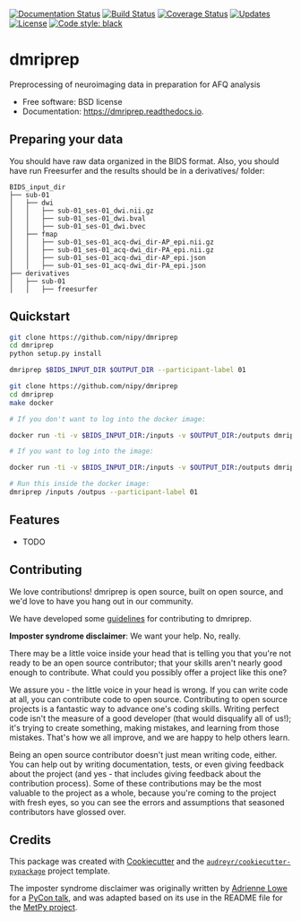 [![Documentation Status](https://readthedocs.org/projects/dmriprep/badge/?version=latest)](httpsL//dmriprep.readthredocs.io/en/latest/?badge=latest)
[![Build Status](https://travis-ci.org/nipy/dmriprep.png?branch=master)](https://travis-ci.org/nipy/dmriprep)
[![Coverage Status](https://coveralls.io/repos/github/nipy/dmriprep/badge.svg?branch=master)](https://coveralls.io/github/nipy/dmriprep?branch=master)
[![Updates](https://pyup.io/repos/github/nipy/dmriprep/shield.svg)](https://pyup.io/repos/github/nipy/dmriprep/)
[![License](https://img.shields.io/badge/License-BSD%203--Clause-blue.svg)](https://opensource.org/licenses/BSD-3-Clause)
[![Code style: black](https://img.shields.io/badge/code%20style-black-000000.svg)](https://github.com/python/black)

# dmriprep

Preprocessing of neuroimaging data in preparation for AFQ analysis

* Free software: BSD license
* Documentation: https://dmriprep.readthedocs.io.

## Preparing your data

You should have raw data organized in the BIDS format. Also, you should have run Freesurfer and the results should be in a derivatives/ folder:

    BIDS_input_dir
    ├── sub-01
    │   ├── dwi
    │   │   ├── sub-01_ses-01_dwi.nii.gz
    │   │   ├── sub-01_ses-01_dwi.bval
    │   │   ├── sub-01_ses-01_dwi.bvec
    │   ├── fmap
    │   │   ├── sub-01_ses-01_acq-dwi_dir-AP_epi.nii.gz
    │   │   ├── sub-01_ses-01_acq-dwi_dir-PA_epi.nii.gz
    │   │   ├── sub-01_ses-01_acq-dwi_dir-AP_epi.json
    │   │   ├── sub-01_ses-01_acq-dwi_dir-PA_epi.json
    ├── derivatives
    │   ├── sub-01
    │   │   ├── freesurfer

## Quickstart

```bash
git clone https://github.com/nipy/dmriprep
cd dmriprep
python setup.py install

dmriprep $BIDS_INPUT_DIR $OUTPUT_DIR --participant-label 01
```

```bash
git clone https://github.com/nipy/dmriprep
cd dmriprep
make docker

# If you don't want to log into the docker image:

docker run -ti -v $BIDS_INPUT_DIR:/inputs -v $OUTPUT_DIR:/outputs dmriprep:prod dmriprep /inputs /outputs

# If you want to log into the image:

docker run -ti -v $BIDS_INPUT_DIR:/inputs -v $OUTPUT_DIR:/outputs dmriprep:prod 

# Run this inside the docker image:
dmriprep /inputs /outpus --participant-label 01
```

## Features

* TODO

## Contributing

We love contributions! dmriprep is open source, built on open source,
and we'd love to have you hang out in our community.

We have developed some [guidelines](CONTRIBUTING.md) for contributing to
dmriprep.

**Imposter syndrome disclaimer**: We want your help. No, really.

There may be a little voice inside your head that is telling you that
you're not ready to be an open source contributor; that your skills
aren't nearly good enough to contribute. What could you possibly offer a
project like this one?

We assure you - the little voice in your head is wrong. If you can
write code at all, you can contribute code to open source. Contributing
to open source projects is a fantastic way to advance one's coding
skills. Writing perfect code isn't the measure of a good developer (that
would disqualify all of us!); it's trying to create something, making
mistakes, and learning from those mistakes. That's how we all improve,
and we are happy to help others learn.

Being an open source contributor doesn't just mean writing code, either.
You can help out by writing documentation, tests, or even giving
feedback about the project (and yes - that includes giving feedback
about the contribution process). Some of these contributions may be the
most valuable to the project as a whole, because you're coming to the
project with fresh eyes, so you can see the errors and assumptions that
seasoned contributors have glossed over.

## Credits

This package was created with [Cookiecutter](https://github.com/audreyr/cookiecutter) and the [`audreyr/cookiecutter-pypackage`](https://github.com/audreyr/cookiecutter-pypackage) project template.

The imposter syndrome disclaimer was originally written by
[Adrienne Lowe](https://github.com/adriennefriend) for a [PyCon
talk](https://www.youtube.com/watch?v=6Uj746j9Heo), and was
adapted based on its use in the README file for the [MetPy
project](https://github.com/Unidata/MetPy).

